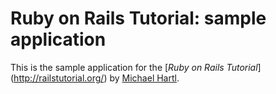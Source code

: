 # Ruby on Rails Tutorial: sample application

This is the sample application for the [*Ruby on Rails Tutorial*] (http://railstutorial.org/) by [Michael Hartl](http://michaelhartl.com).
